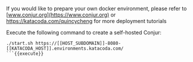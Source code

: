 If you would like to prepare your own docker environment, please refer to [www.conjur.org](https://www.conjur.org) or https://katacoda.com/quincycheng for more deployment tutorials

Execute the following command to create a self-hosted Conjur:

```
./start.sh https://[[HOST_SUBDOMAIN]]-8080-[[KATACODA_HOST]].environments.katacoda.com/
```{{execute}}

